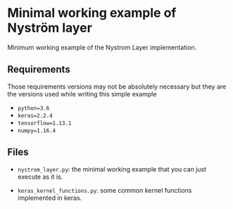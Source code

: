 # Minimal working example of Nyström layer

Minimum working example of the Nystrom Layer implementation.

## Requirements

Those requirements versions may not be absolutely necessary but they are the versions
used while writing this simple example

- `python=3.6` 
- `keras=2.2.4`
- `tensorflow=1.13.1`
- `numpy=1.16.4`

## Files

- `nystrom_layer.py`: the minimal working example that you can just execute as it is.

- `keras_kernel_functions.py`: some common kernel functions implemented in keras.
